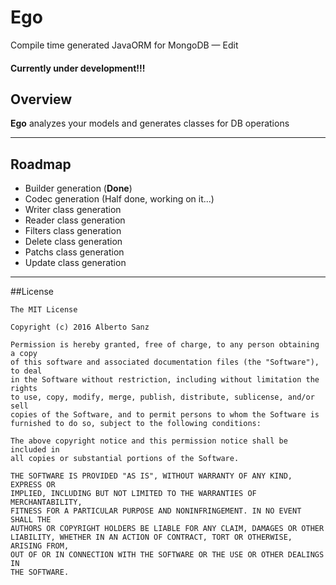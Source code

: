 # Ego


Compile time generated JavaORM for MongoDB — Edit

#### **Currently under development!!!**

## Overview

**Ego** analyzes your models and generates classes for DB operations

---

## Roadmap

- Builder generation (**Done**)
- Codec generation (Half done, working on it...)
- Writer class generation
- Reader class generation
- Filters class generation
- Delete class generation
- Patchs class generation
- Update class generation


---

##License

    The MIT License

    Copyright (c) 2016 Alberto Sanz

    Permission is hereby granted, free of charge, to any person obtaining a copy
    of this software and associated documentation files (the "Software"), to deal
    in the Software without restriction, including without limitation the rights
    to use, copy, modify, merge, publish, distribute, sublicense, and/or sell
    copies of the Software, and to permit persons to whom the Software is
    furnished to do so, subject to the following conditions:

    The above copyright notice and this permission notice shall be included in
    all copies or substantial portions of the Software.

    THE SOFTWARE IS PROVIDED "AS IS", WITHOUT WARRANTY OF ANY KIND, EXPRESS OR
    IMPLIED, INCLUDING BUT NOT LIMITED TO THE WARRANTIES OF MERCHANTABILITY,
    FITNESS FOR A PARTICULAR PURPOSE AND NONINFRINGEMENT. IN NO EVENT SHALL THE
    AUTHORS OR COPYRIGHT HOLDERS BE LIABLE FOR ANY CLAIM, DAMAGES OR OTHER
    LIABILITY, WHETHER IN AN ACTION OF CONTRACT, TORT OR OTHERWISE, ARISING FROM,
    OUT OF OR IN CONNECTION WITH THE SOFTWARE OR THE USE OR OTHER DEALINGS IN
    THE SOFTWARE.
